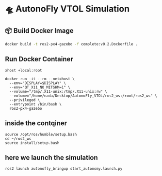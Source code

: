 # 🛸 AutonoFly VTOL Simulation

## 📦 Build Docker Image

```bash
docker build -t ros2-px4-gazebo -f complete:v0.2.Dockerfile .
```

## Run Docker Container
```
xhost +local:root
```
```
docker run -it --rm --net=host \
  --env="DISPLAY=$DISPLAY" \
  --env="QT_X11_NO_MITSHM=1" \
  --volume="/tmp/.X11-unix:/tmp/.X11-unix:rw" \
  --volume="/home/nada/Desktop/AutonoFly_VTOL/ros2_ws:/root/ros2_ws" \
  --privileged \
  --entrypoint /bin/bash \
  ros2-px4-gazebo
``` 
## inside the contqiner 
``` 
source /opt/ros/humble/setup.bash
cd ~/ros2_ws
source install/setup.bash
```
## here we launch the simulation 
```
ros2 launch autonofly_bringup start_autonomy.launch.py
```
